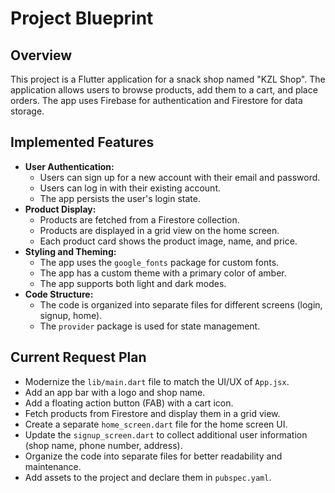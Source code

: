 
# Project Blueprint

## Overview

This project is a Flutter application for a snack shop named "KZL Shop". The application allows users to browse products, add them to a cart, and place orders. The app uses Firebase for authentication and Firestore for data storage.

## Implemented Features

*   **User Authentication:**
    *   Users can sign up for a new account with their email and password.
    *   Users can log in with their existing account.
    *   The app persists the user's login state.
*   **Product Display:**
    *   Products are fetched from a Firestore collection.
    *   Products are displayed in a grid view on the home screen.
    *   Each product card shows the product image, name, and price.
*   **Styling and Theming:**
    *   The app uses the `google_fonts` package for custom fonts.
    *   The app has a custom theme with a primary color of amber.
    *   The app supports both light and dark modes.
*   **Code Structure:**
    *   The code is organized into separate files for different screens (login, signup, home).
    *   The `provider` package is used for state management.

## Current Request Plan

*   Modernize the `lib/main.dart` file to match the UI/UX of `App.jsx`.
*   Add an app bar with a logo and shop name.
*   Add a floating action button (FAB) with a cart icon.
*   Fetch products from Firestore and display them in a grid view.
*   Create a separate `home_screen.dart` file for the home screen UI.
*   Update the `signup_screen.dart` to collect additional user information (shop name, phone number, address).
*   Organize the code into separate files for better readability and maintenance.
*   Add assets to the project and declare them in `pubspec.yaml`.
